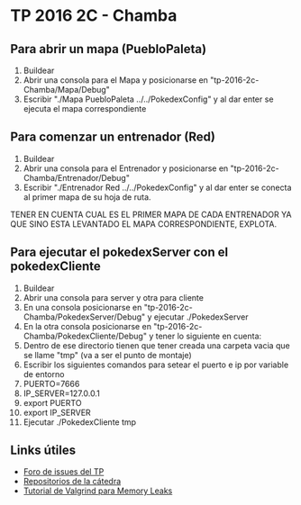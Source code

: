 # TP 2016 2C - Chamba

## Para abrir un mapa (PuebloPaleta)
1. Buildear
2. Abrir una consola para el Mapa y posicionarse en "tp-2016-2c-Chamba/Mapa/Debug"
3. Escribir "./Mapa PuebloPaleta ../../PokedexConfig" y al dar enter se ejecuta el mapa correspondiente

## Para comenzar un entrenador (Red)
1. Buildear
2. Abrir una consola para el Entrenador y posicionarse en "tp-2016-2c-Chamba/Entrenador/Debug"
3. Escribir "./Entrenador Red ../../PokedexConfig" y al dar enter se conecta al primer mapa de su hoja de ruta.

TENER EN CUENTA CUAL ES EL PRIMER MAPA DE CADA ENTRENADOR YA QUE SINO ESTA LEVANTADO EL MAPA CORRESPONDIENTE, EXPLOTA.

## Para ejecutar el pokedexServer con el pokedexCliente
1. Buildear
2. Abrir una consola para server y otra para cliente
3. En una consola posicionarse en  "tp-2016-2c-Chamba/PokedexServer/Debug" y ejecutar ./PokedexServer
4. En la otra consola posicionarse en "tp-2016-2c-Chamba/PokedexCliente/Debug" y tener lo siguiente en cuenta:
5. Dentro de ese directorio tienen que tener creada una carpeta vacia que se llame "tmp" (va a ser el punto de montaje)
6. Escribir los siguientes comandos para setear el puerto e ip por variable de entorno
7. PUERTO=7666
8. IP_SERVER=127.0.0.1
9. export PUERTO
10. export IP_SERVER
11. Ejecutar ./PokedexCliente tmp

## Links útiles
* [Foro de issues del TP](https://github.com/sisoputnfrba/foro/issues)
* [Repositorios de la cátedra](https://github.com/sisoputnfrba)
* [Tutorial de Valgrind para Memory Leaks](https://docs.google.com/document/d/1flOJ2P2g9UGVRiruuA4OCF6nucbN_BWVI0WDlYTJNf4/edit#)



